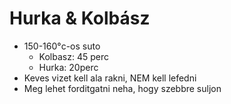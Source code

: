# Hurka & Kolbász
- 150-160°c-os suto
  - Kolbasz: 45 perc
  - Hurka: 20perc
- Keves vizet kell ala rakni, NEM kell lefedni
- Meg lehet forditgatni neha, hogy szebbre suljon
